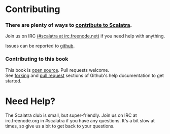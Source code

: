 Contributing
============

### There are plenty of ways to [contribute to Scalatra][contributing].

Join us on IRC [(#scalatra at irc.freenode.net)][freenode] if you need help 
with anything.

Issues can be reported to [github][issues].

### Contributing to this book 

This book is [open source][book-contributing].  Pull requests welcome.  
See [forking][forking] and [pull request][pull-requests] sections of Github's 
help documentation to get started.

[contributing]: http://www.scalatra.org
[freenode]: http://www.freenode.net
[issues]: http://github.com/scalatra/scalatra/issues
[forking]: http://help.github.com/forking/
[pull-requests]: http://help.github.com/pull-requests/
[book-contributing]: http://github.com/scalatra/scalatra-book

Need Help? 
==========

The Scalatra club is small, but super-friendly.  Join us on IRC at
irc.freenode.org in #scalatra if you have any questions.  It's a bit
slow at times, so give us a bit to get back to your questions.
